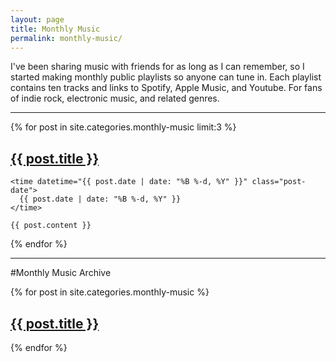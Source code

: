 ```yaml
---
layout: page
title: Monthly Music
permalink: monthly-music/
---
```


I've been sharing music with friends for as long as I can remember, so I started making monthly public playlists so anyone can tune in. Each playlist contains ten tracks and links to Spotify, Apple Music, and Youtube. For fans of indie rock, electronic music, and related genres.

***

<div class="posts">
  {% for post in site.categories.monthly-music limit:3 %}
  <article class="post">
    <h1 class="post-title">
      <a href="{{ site.baseurl }}{{ post.url }}">
        {{ post.title }}
      </a>
    </h1>

    <time datetime="{{ post.date | date: "%B %-d, %Y" }}" class="post-date">
      {{ post.date | date: "%B %-d, %Y" }}
    </time>

    {{ post.content }}
  </article>
  {% endfor %}
</div>

***

#Monthly Music Archive

<div>
  {% for post in site.categories.monthly-music %}
  <article class="post" style="margin-bottom:1.25em;">
    <h2 class="post-title">
      <a href="{{ site.baseurl }}{{ post.url }}">
        {{ post.title }}
      </a>
    </h2>
<!--     <time datetime="{{ post.date | date: "%B %-d, %Y" }}" class="post-date">
      {{ post.date | date: "%B %-d, %Y" }}
    </time> -->
  </article>
  {% endfor %}
</div>

